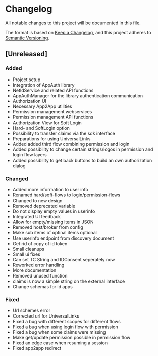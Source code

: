 # Changelog
All notable changes to this project will be documented in this file.

The format is based on [Keep a Changelog](https://keepachangelog.com/en/1.0.0/),
and this project adheres to [Semantic Versioning](https://semver.org/spec/v2.0.0.html).

## [Unreleased]
### Added
- Project setup
- Integration of AppAuth library
- NetIdService and related API functions
- AppAuthManager for the library authentication communication  
- Authorization UI 
- Necessary App2App utilities 
- Permission management webservices
- Permission management API functions
- Authorization View for Soft Login
- Hard- and SoftLogin option 
- Possibility to transfer claims via the sdk interface
- Preparations for using UniversalLinks
- Added added third flow combining permission and login
- Added possibility to change certain strings/logos in permission and login flow layers
- Added possibility to get back buttons to build an own authorization dialog

### Changed
- Added more information to user info
- Renamed hard/soft-flows to login/permission-flows
- Changed to new design
- Removed deprecated variable
- Do not display empty values in userinfo
- Integrated UI feedback
- Allow for empty/missing items in JSON
- Removed host/broker from config
- Make sub items of optinal items optional
- Use userinfo endpoint from discovery document
- Get rid of copy of id token
- Small cleanups
- Small ui fixes
- Can set TC String and IDConsent seperately now
- Reworked error handling
- More documentation
- Removed unused function
- claims is now a simple string on the external interface
- Change schemas for id apps

### Fixed
- Url schemes error
- Corrected url for UniversalLinks
- Fixed a bug with different scopes for different flows
- Fixed a bug when using login flow with permission
- Fixed a bug when some claims were missing
- Make get/update permission possible in permission flow
- Fixed an edge case when resuming a session
- Fixed app2app redirect

